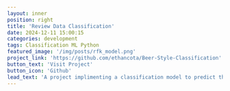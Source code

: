 ```yaml
---
layout: inner
position: right
title: 'Review Data Classification'
date: 2024-12-11 15:00:15
categories: development
tags: Classification ML Python
featured_image: '/img/posts/rfk_model.png'
project_link: 'https://github.com/ethancota/Beer-Style-Classification'
button_text: 'Visit Project'
button_icon: 'Github'
lead_text: 'A project implimenting a classification model to predict the type of drink by modeling the ratings and text data using a dataset of 1.5M reviews from RateBeer'
---
```

